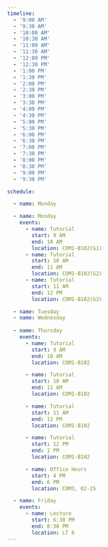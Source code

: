 ```yaml
---
timeline:
  - '9:00 AM'
  - '9:30 AM'
  - '10:00 AM'
  - '10:30 AM'
  - '11:00 AM'
  - '11:30 AM'
  - '12:00 PM'
  - '12:30 PM'
  - '1:00 PM'
  - '1:30 PM'
  - '2:00 PM'
  - '2:30 PM'
  - '3:00 PM'
  - '3:30 PM'
  - '4:00 PM'
  - '4:30 PM'
  - '5:00 PM'
  - '5:30 PM'
  - '6:00 PM'
  - '6:30 PM'
  - '7:00 PM'
  - '7:30 PM'
  - '8:00 PM'
  - '8:30 PM'
  - '9:00 PM'
  - '9:30 PM'

schedule:

  - name: Monday

  - name: Monday
    events:
      - name: Tutorial 
        start: 9 AM
        end: 10 AM
        location: COM1-B102(G1)
      - name: Tutorial 
        start: 10 AM
        end: 11 AM
        location: COM1-B102(G2)  
      - name: Tutorial 
        start: 11 AM
        end: 12 PM
        location: COM1-B102(G3)

  - name: Tuesday
  - name: Wednesday
        
  - name: Thursday
    events:
      - name: Tutorial 
        start: 9 AM
        end: 10 AM
        location: COM1-B102 

      - name: Tutorial 
        start: 10 AM
        end: 11 AM
        location: COM1-B102 

      - name: Tutorial 
        start: 11 AM
        end: 12 PM
        location: COM1-B102 

      - name: Tutorial 
        start: 12 PM
        end: 1 PM
        location: COM1-B102 

      - name: Office Hours
        start: 4 PM
        end: 6 PM
        location: COM3, 02-25 

  - name: Friday
    events:
      - name: Lecture
        start: 6:30 PM
        end: 8:30 PM
        location: LT 8
---
```

